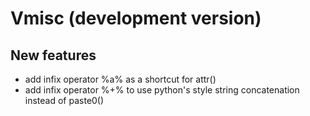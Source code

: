 # Vmisc (development version)

## New features
- add infix operator %a% as a shortcut for attr()
- add infix operator %+% to use python's style string concatenation instead of paste0()

